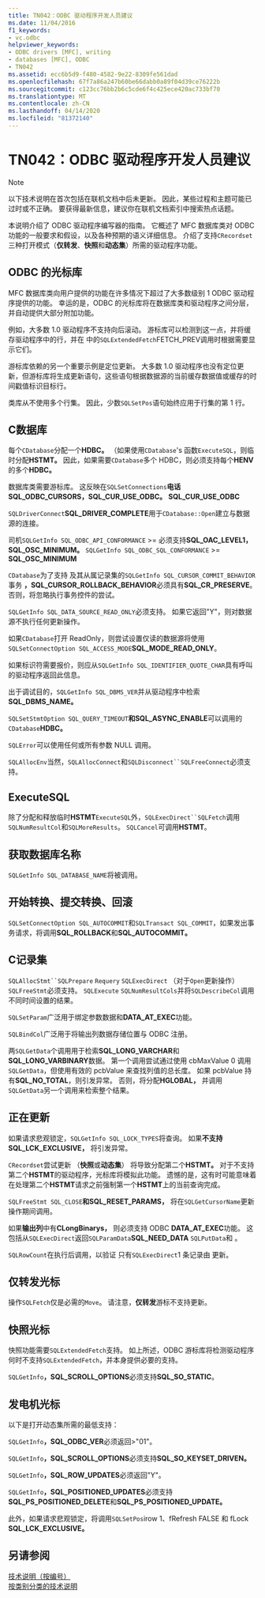 ```yaml
---
title: TN042：ODBC 驱动程序开发人员建议
ms.date: 11/04/2016
f1_keywords:
- vc.odbc
helpviewer_keywords:
- ODBC drivers [MFC], writing
- databases [MFC], ODBC
- TN042
ms.assetid: ecc6b5d9-f480-4582-9e22-8309fe561dad
ms.openlocfilehash: 67f7a86a247b60be66dabb0a89f04d39ce76222b
ms.sourcegitcommit: c123cc76bb2b6c5cde6f4c425ece420ac733bf70
ms.translationtype: MT
ms.contentlocale: zh-CN
ms.lasthandoff: 04/14/2020
ms.locfileid: "81372140"
---
```

# <a name="tn042-odbc-driver-developer-recommendations"></a>TN042：ODBC 驱动程序开发人员建议

> [!NOTE]
> 以下技术说明在首次包括在联机文档中后未更新。 因此，某些过程和主题可能已过时或不正确。 要获得最新信息，建议你在联机文档索引中搜索热点话题。

本说明介绍了 ODBC 驱动程序编写器的指南。 它概述了 MFC 数据库类对 ODBC 功能的一般要求和假设，以及各种预期的语义详细信息。 介绍了支持`CRecordset`三种打开模式（**仅转发**、**快照**和**动态集**）所需的驱动程序功能。

## <a name="odbcs-cursor-library"></a>ODBC 的光标库

MFC 数据库类向用户提供的功能在许多情况下超过了大多数级别 1 ODBC 驱动程序提供的功能。 幸运的是，ODBC 的光标库将在数据库类和驱动程序之间分层，并自动提供大部分附加功能。

例如，大多数 1.0 驱动程序不支持向后滚动。 游标库可以检测到这一点，并将缓存驱动程序中的行，并在 中的`SQLExtendedFetch`FETCH_PREV调用时根据需要显示它们。

游标库依赖的另一个重要示例是定位更新。 大多数 1.0 驱动程序也没有定位更新，但游标库将生成更新语句，这些语句根据数据源的当前缓存数据值或缓存的时间戳值标识目标行。

类库从不使用多个行集。 因此，少数`SQLSetPos`语句始终应用于行集的第 1 行。

## <a name="cdatabases"></a>C数据库

每个`CDatabase`分配一个**HDBC。** （如果使用`CDatabase`'s 函数`ExecuteSQL`，则临时分配**HSTMT。** 因此，如果需要`CDatabase`多个 HDBC，则必须支持每个**HENV**的多个**HDBC。**

数据库类需要游标库。 这反映在`SQLSetConnections`**电话SQL_ODBC_CURSORS，SQL_CUR_USE_ODBC。** **SQL_CUR_USE_ODBC**

`SQLDriverConnect`**SQL_DRIVER_COMPLETE**用于`CDatabase::Open`建立与数据源的连接。

司机`SQLGetInfo SQL_ODBC_API_CONFORMANCE` >= 必须支持**SQL_OAC_LEVEL1，SQL_OSC_MINIMUM。** `SQLGetInfo SQL_ODBC_SQL_CONFORMANCE`  >=  **SQL_OSC_MINIMUM**

`CDatabase`为了支持 及其从属记录集的`SQLGetInfo SQL_CURSOR_COMMIT_BEHAVIOR`事务 **，SQL_CURSOR_ROLLBACK_BEHAVIOR**必须具有**SQL_CR_PRESERVE**。 否则，将忽略执行事务控件的尝试。

`SQLGetInfo SQL_DATA_SOURCE_READ_ONLY`必须支持。 如果它返回"Y"，则对数据源不执行任何更新操作。

如果`CDatabase`打开 ReadOnly，则尝试设置仅读的数据源将使用`SQLSetConnectOption SQL_ACCESS_MODE`**SQL_MODE_READ_ONLY**。

如果标识符需要报价，则应从`SQLGetInfo SQL_IDENTIFIER_QUOTE_CHAR`具有呼叫的驱动程序返回此信息。

出于调试目的，`SQLGetInfo SQL_DBMS_VER`并从驱动程序中检索**SQL_DBMS_NAME。**

`SQLSetStmtOption SQL_QUERY_TIMEOUT`**和SQL_ASYNC_ENABLE**可以调用的`CDatabase`**HDBC。**

`SQLError`可以使用任何或所有参数 NULL 调用。

`SQLAllocEnv`当然，`SQLAllocConnect`和`SQLDisconnect``SQLFreeConnect`必须支持。

## <a name="executesql"></a>ExecuteSQL

除了分配和释放临时**HSTMT**`ExecuteSQL`外，`SQLExecDirect``SQLFetch`调用`SQLNumResultCol`和`SQLMoreResults`。 `SQLCancel`可调用**HSTMT**。

## <a name="getdatabasename"></a>获取数据库名称

`SQLGetInfo SQL_DATABASE_NAME`将被调用。

## <a name="begintrans-committrans-rollback"></a>开始转换、提交转换、回滚

`SQLSetConnectOption SQL_AUTOCOMMIT`和`SQLTransact SQL_COMMIT`，如果发出事务请求，将调用**SQL_ROLLBACK**和**SQL_AUTOCOMMIT。**

## <a name="crecordsets"></a>C记录集

`SQLAllocStmt``SQLPrepare` `Requery` `SQLExecDirect` （对于`Open`更新操作）`SQLFreeStmt`必须支持。 `SQLExecute` `SQLNumResultCols`并将`SQLDescribeCol`调用不同时间设置的结果。

`SQLSetParam`广泛用于绑定参数数据和**DATA_AT_EXEC**功能。

`SQLBindCol`广泛用于将输出列数据存储位置与 ODBC 注册。

两`SQLGetData`个调用用于检索**SQL_LONG_VARCHAR**和**SQL_LONG_VARBINARY**数据。 第一个调用尝试通过使用 cbMaxValue 0 调用`SQLGetData`，但使用有效的 pcbValue 来查找列值的总长度。 如果 pcbValue 持有**SQL_NO_TOTAL**，则引发异常。 否则，将分配**HGLOBAL，** 并调用`SQLGetData`另一个调用来检索整个结果。

## <a name="updating"></a>正在更新

如果请求悲观锁定，`SQLGetInfo SQL_LOCK_TYPES`将查询。 如果**不支持SQL_LCK_EXCLUSIVE，** 将引发异常。

`CRecordset`尝试更新 （**快照**或**动态集**） 将导致分配第二个**HSTMT。** 对于不支持第二个**HSTMT**的驱动程序，光标库将模拟此功能。 遗憾的是，这有时可能意味着在处理第二个**HSTMT**请求之前强制第一个**HSTMT**上的当前查询完成。

`SQLFreeStmt SQL_CLOSE`**和SQL_RESET_PARAMS，** 将在`SQLGetCursorName`更新操作期间调用。

如果**输出列**中有**CLongBinarys，** 则必须支持 ODBC **DATA_AT_EXEC**功能。 这包括从`SQLExecDirect`返回`SQLParamData`**SQL_NEED_DATA** `SQLPutData`和 。

`SQLRowCount`在执行后调用，以验证 只有`SQLExecDirect`1 条记录由 更新。

## <a name="forwardonly-cursors"></a>仅转发光标

操作`SQLFetch`仅是必需的`Move`。 请注意，**仅转发**游标不支持更新。

## <a name="snapshot-cursors"></a>快照光标

快照功能需要`SQLExtendedFetch`支持。 如上所述，ODBC 游标库将检测驱动程序何时不支持`SQLExtendedFetch`，并本身提供必要的支持。

`SQLGetInfo`**，SQL_SCROLL_OPTIONS**必须支持**SQL_SO_STATIC**。

## <a name="dynaset-cursors"></a>发电机光标

以下是打开动态集所需的最低支持：

`SQLGetInfo`**，SQL_ODBC_VER**必须返回>"01"。

`SQLGetInfo`**，SQL_SCROLL_OPTIONS**必须支持**SQL_SO_KEYSET_DRIVEN。**

`SQLGetInfo`**，SQL_ROW_UPDATES**必须返回"Y"。

`SQLGetInfo`**，SQL_POSITIONED_UPDATES**必须支持**SQL_PS_POSITIONED_DELETE**和**SQL_PS_POSITIONED_UPDATE。**

此外，如果请求悲观锁定，将调用`SQLSetPos`irow 1、fRefresh FALSE 和 fLock **SQL_LCK_EXCLUSIVE。**

## <a name="see-also"></a>另请参阅

[技术说明（按编号）](../mfc/technical-notes-by-number.md)<br/>
[按类别分类的技术说明](../mfc/technical-notes-by-category.md)
